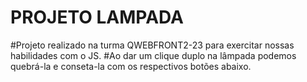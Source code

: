# PROJETO LAMPADA
#Projeto realizado na turma QWEBFRONT2-23 para exercitar nossas habilidades com o JS.
#Ao dar um clique duplo na lâmpada podemos quebrá-la e conseta-la com os respectivos botões abaixo.
